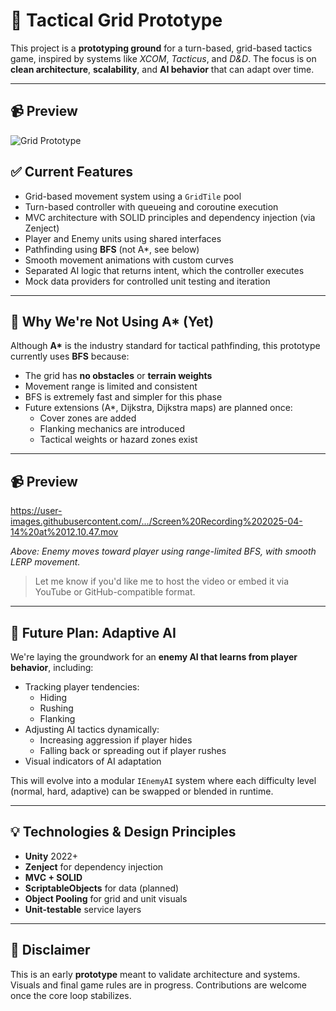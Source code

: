 # 🧠 Tactical Grid Prototype

This project is a **prototyping ground** for a turn-based, grid-based tactics game, inspired by systems like _XCOM_, _Tacticus_, and _D&D_. The focus is on **clean architecture**, **scalability**, and **AI behavior** that can adapt over time.

---
## 📹 Preview

![Grid Prototype](./grid_prototype_preview.gif)

## ✅ Current Features

- Grid-based movement system using a `GridTile` pool
- Turn-based controller with queueing and coroutine execution
- MVC architecture with SOLID principles and dependency injection (via Zenject)
- Player and Enemy units using shared interfaces
- Pathfinding using **BFS** (not A*, see below)
- Smooth movement animations with custom curves
- Separated AI logic that returns intent, which the controller executes
- Mock data providers for controlled unit testing and iteration

---

## 🚫 Why We're Not Using A* (Yet)

Although **A\*** is the industry standard for tactical pathfinding, this prototype currently uses **BFS** because:

- The grid has **no obstacles** or **terrain weights**
- Movement range is limited and consistent
- BFS is extremely fast and simpler for this phase
- Future extensions (A*, Dijkstra, Dijkstra maps) are planned once:
  - Cover zones are added
  - Flanking mechanics are introduced
  - Tactical weights or hazard zones exist

---

## 📹 Preview

https://user-images.githubusercontent.com/.../Screen%20Recording%202025-04-14%20at%2012.10.47.mov

*Above: Enemy moves toward player using range-limited BFS, with smooth LERP movement.*

> Let me know if you'd like me to host the video or embed it via YouTube or GitHub-compatible format.

---

## 🧠 Future Plan: Adaptive AI

We're laying the groundwork for an **enemy AI that learns from player behavior**, including:

- Tracking player tendencies:
  - Hiding
  - Rushing
  - Flanking
- Adjusting AI tactics dynamically:
  - Increasing aggression if player hides
  - Falling back or spreading out if player rushes
- Visual indicators of AI adaptation

This will evolve into a modular `IEnemyAI` system where each difficulty level (normal, hard, adaptive) can be swapped or blended in runtime.

---

## 💡 Technologies & Design Principles

- **Unity** 2022+
- **Zenject** for dependency injection
- **MVC + SOLID**
- **ScriptableObjects** for data (planned)
- **Object Pooling** for grid and unit visuals
- **Unit-testable** service layers

---

## 📌 Disclaimer

This is an early **prototype** meant to validate architecture and systems. Visuals and final game rules are in progress. Contributions are welcome once the core loop stabilizes.

